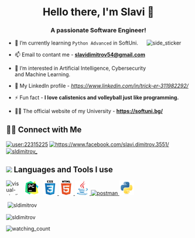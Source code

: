 <h1 align="center">Hello there, I'm Slavi 👋</h1>

<h3 align="center">A passionate Software Engineer!</h3>

<img align="right" width=120px height=110px alt="side_sticker" src="https://cdn.dribbble.com/users/8145153/screenshots/15924252/media/75fc0b31141cf07faa3efebb5d89ffa2.gif" />

- 🌱 I’m currently learning `Python Advanced` in SoftUni.
  
- 📫 Email to contant me - **slavidimitrov54@gmail.com**

- 👀 I’m interested in Artificial Intelligence, Cybersecurity and Machine Learning.
  
- 📱 My Linkedln profile - *https://www.linkedin.com/in/trick-er-311982292/* 

- ⚡ Fun fact - **I love calistenics and volleyball just like programming.**

- 👨‍💻 The official website of my University - **https://softuni.bg/**


### <h2> 🤝🏻 Connect with Me </h2>
<p align="left">
<a href="https://stackoverflow.com/users/22315225/slavi-dimitrov" target="blank"><img align="center" src="https://raw.githubusercontent.com/rahuldkjain/github-profile-readme-generator/master/src/images/icons/Social/stack-overflow.svg" alt="user:22315225" height="30" width="40" /></a>
<a href="https://www.facebook.com/slavi.dimitrov.3551/" target="blank"><img align="center" src="https://raw.githubusercontent.com/rahuldkjain/github-profile-readme-generator/master/src/images/icons/Social/facebook.svg" alt="https://www.facebook.com/slavi.dimitrov.3551/" height="30" width="40" /></a>
<a href="https://www.instagram.com/sldimitrovv_/" target="blank"><img align="center" src="https://raw.githubusercontent.com/rahuldkjain/github-profile-readme-generator/master/src/images/icons/Social/instagram.svg" alt="sldimitrov_" height="30" width="40" /></a>
</p>

### <h2> <img src = "https://media2.giphy.com/media/QssGEmpkyEOhBCb7e1/giphy.gif?cid=ecf05e47a0n3gi1bfqntqmob8g9aid1oyj2wr3ds3mg700bl&rid=giphy.gif" width = 18px> Languages and Tools I use </h2>
<img align="left" width="40" height="40" src="https://img.icons8.com/color/48/visual-studio-code-2019.png" alt="visual-studio-code-2019" style="padding-right:10px;"/>
<img align="left" width="40" height="40" src="https://github.com/devicons/devicon/blob/v2.14.0/icons/pycharm/pycharm-original.svg" style="padding-right:10px;"/>
<p align="left"> <a href="https://www.w3schools.com/css/" target="_blank" rel="noreferrer"> <img src="https://raw.githubusercontent.com/devicons/devicon/master/icons/css3/css3-original-wordmark.svg" alt="css3" width="40" height="40"/> </a> <a href="https://www.w3.org/html/" target="_blank" rel="noreferrer"> <img src="https://raw.githubusercontent.com/devicons/devicon/master/icons/html5/html5-original-wordmark.svg" alt="html5" width="40" height="40"/> </a> <a href="https://www.java.com" target="_blank" rel="noreferrer"> <img src="https://raw.githubusercontent.com/devicons/devicon/master/icons/java/java-original.svg" alt="java" width="40" height="40"/> </a> <a href="https://postman.com" target="_blank" rel="noreferrer"> <img src="https://www.vectorlogo.zone/logos/getpostman/getpostman-icon.svg" alt="postman" width="40" height="40"/> </a> <a 
href="https://www.python.org" target="_blank" rel="noreferrer"> <img src="https://raw.githubusercontent.com/devicons/devicon/master/icons/python/python-original.svg" alt="python" width="40" height="40"/> </a> </p>

<p>&nbsp;<img align="center" src="https://github-readme-stats.vercel.app/api?username=sldimitrov&show_icons=true&locale=en" alt="sldimitrov" /></p>

<p><img align="center" src="https://github-readme-streak-stats.herokuapp.com/?user=sldimitrov&" alt="sldimitrov" /></p>

<img src="https://komarev.com/ghpvc/?username=sldimitrov&color=brightgreen" alt="watching_count" />
